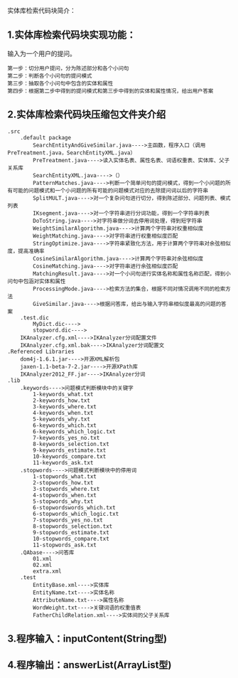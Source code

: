 实体库检索代码块简介：
## 1.实体库检索代码块实现功能：
输入为一个用户的提问。

```
第一步：切分用户提问，分为陈述部分和各个小问句
第二步：判断各个小问句的提问模式
第三步：抽取各个小问句中包含的实体和属性
第四步：根据第二步中得到的提问模式和第三步中得到的实体和属性情况，给出用户答案
```

## 2.实体库检索代码块压缩包文件夹介绍
    .src
        .default package
            SearchEntityAndGiveSimilar.java---->主函数，程序入口（调用PreTreatment.java，SearchEntityXML.java）
            PreTreatment.java---->读入实体名表、属性名表、词语权重表、实体库、父子关系库
            SearchEntityXML.java---->（）
            PatternMatches.java---->判断一个简单问句的提问模式，得到一个小问题的所有可能的问题模式和一个小问题的所有可能的问题模式对应的去除提问词以后的字符串
            SplitMULT.java---->对一个复杂问句进行切分，得到陈述部分、问题列表、模式列表
            IKsegment.java---->对一个字符串进行分词功能，得到一个字符串列表
            DoToString.java---->对字符串做分词去停用词处理，得到短字符串
            WeightSimilarAlgorithm.java---->计算两个字符串对权重相似度
            WeightMatching.java---->对字符串进行权重相似度匹配
            StringOptimize.java---->字符串紧致化方法，用于计算两个字符串对余弦相似度，提高准确率
            CosineSimilarAlgorithm.java---->计算两个字符串对余弦相似度
            CosineMatching.java---->对字符串进行余弦相似度匹配
            MatchingResult.java---->对一个小问句进行实体名称和属性名称匹配，得到小问句中包涵对实体和属性
            ProcessingMode.java---->检索方法的集合，根据不同对情况调用不同的检索方法
            GiveSimilar.java---->根据问答库，给出与输入字符串相似度最高的问题的答案
        .test.dic
            MyDict.dic---->
            stopword.dic---->
        IKAnalyzer.cfg.xml---->IKAnalyzer分词配置文件
        IKAnalyzer.cfg.xml.bak---->IKAnalyzer分词配置文
    .Referenced Libraries
        dom4j-1.6.1.jar---->开源XML解析包
        jaxen-1.1-beta-7-2.jar---->开源XPath库
        IKAnalyzer2012_FF.jar---->IKAnalyzer分词
    .lib
        .keywords---->问题模式判断模块中的关键字
            1-keywords_what.txt
            2-keywords_how.txt
            3-keywords_where.txt
            4-keywords_when.txt
            5-keywords_why.txt
            6-keywords_which.txt
            6-keywords_which_logic.txt
            7-keywords_yes_no.txt
            8-keywords_selection.txt
            9-keywords_estimate.txt
            10-keywords_compare.txt
            11-keywords_ask.txt
        .stopwords---->问题模式判断模块中的停用词
            1-stopwords_what.txt
            2-stopwords_how.txt
            3-stopwords_where.txt
            4-stopwords_when.txt
            5-stopwords_why.txt
            6-stopwordswords_which.txt
            6-stopwords_which_logic.txt
            7-stopwords_yes_no.txt
            8-stopwords_selection.txt
            9-stopwords_estimate.txt
            10-stopwords_compare.txt
            11-stopwords_ask.txt
        .QAbase---->问答库
            01.xml
            02.xml
            extra.xml
        .test
            EntityBase.xml---->实体库
            EntityName.txt---->实体名称
            AttributeName.txt---->属性名称
            WordWeight.txt---->关键词语的权重值表
            FatherChildRelation.xml---->实体间的父子关系库
    
 
## 3.程序输入：inputContent(String型)

## 4.程序输出：answerList(ArrayList型)